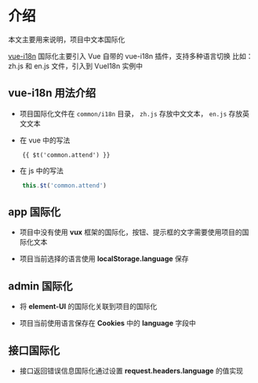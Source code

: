 # 介绍

本文主要用来说明，项目中文本国际化

[vue-i18n]((http://kazupon.github.io/vue-i18n/)) 国际化主要引入 Vue 自带的 vue-i18n 插件，支持多种语言切换
比如：zh.js 和 en.js 文件，引入到 VueI18n 实例中

## vue-i18n 用法介绍

* 项目国际化文件在 `common/i18n` 目录， `zh.js` 存放中文文本， `en.js` 存放英文文本

* 在 vue 中的写法

```vue
    {{ $t('common.attend') }}
```

* 在 js 中的写法
```js
    this.$t('common.attend')
```

## app 国际化

* 项目中没有使用 **vux** 框架的国际化，按钮、提示框的文字需要使用项目的国际化文本

* 项目当前选择的语言使用 **localStorage.language** 保存

## admin 国际化

* 将 **element-UI** 的国际化关联到项目的国际化

* 项目当前使用语言保存在 **Cookies** 中的 **language** 字段中

## 接口国际化

* 接口返回错误信息国际化通过设置 **request.headers.language** 的值实现
